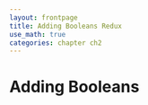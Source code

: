```yaml
---
layout: frontpage
title: Adding Booleans Redux
use_math: true
categories: chapter ch2
---
```


# Adding Booleans
